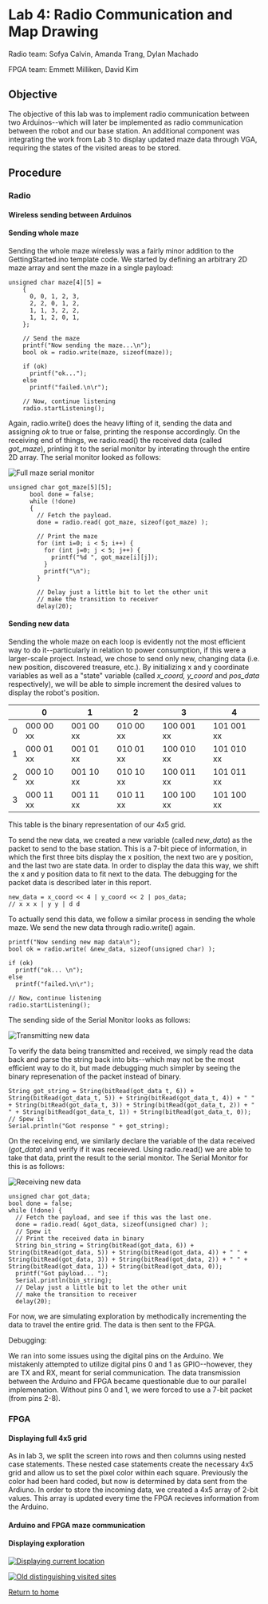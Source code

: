 # Lab 4: Radio Communication and Map Drawing
Radio team: Sofya Calvin, Amanda Trang, Dylan Machado

FPGA team: Emmett Milliken, David Kim

## Objective 
The objective of this lab was to implement radio communication between two Arduinos--which will later be implemented as radio communication between the robot and our base station. An additional component was integrating the work from Lab 3 to display updated maze data through VGA, requiring the states of the visited areas to be stored.

## Procedure

### Radio

#### Wireless sending between Arduinos

#### Sending whole maze
Sending the whole maze wirelessly was a fairly minor addition to the GettingStarted.ino template code. We started by defining an arbitrary 2D maze array and sent the maze in a single payload:

```
unsigned char maze[4][5] =
    {
      0, 0, 1, 2, 3,
      2, 2, 0, 1, 2,
      1, 1, 3, 2, 2,
      1, 1, 2, 0, 1,
    };

    // Send the maze
    printf("Now sending the maze...\n");
    bool ok = radio.write(maze, sizeof(maze));
    
    if (ok)
      printf("ok...");
    else
      printf("failed.\n\r");
    
    // Now, continue listening
    radio.startListening();
```

Again, radio.write() does the heavy lifting of it, sending the data and assigning *ok* to true or false, printing the response accordingly. On the receiving end of things, we radio.read() the received data (called *got_maze*), printing it to the serial monitor by interating through the entire 2D array. The serial monitor looked as follows:

![Full maze serial monitor](../images/lab4/full_maze.png)


```
unsigned char got_maze[5][5];
      bool done = false;
      while (!done)
      {
        // Fetch the payload.
        done = radio.read( got_maze, sizeof(got_maze) );
      
        // Print the maze
        for (int i=0; i < 5; i++) {
          for (int j=0; j < 5; j++) {
            printf("%d ", got_maze[i][j]);
          }
          printf("\n");
        }
      
        // Delay just a little bit to let the other unit
        // make the transition to receiver
        delay(20);
```        

#### Sending new data
Sending the whole maze on each loop is evidently not the most efficient way to do it--particularly in relation to power consumption, if this were a larger-scale project. Instead, we chose to send only new, changing data (i.e. new position, discovered treasure, etc.). By initializing x and y coordinate variables as well as a "state" variable (called *x_coord, y_coord* and *pos_data* respectively), we will be able to simple increment the desired values to display the robot's position.

|   | 0          | 1          | 2          | 3          | 4          |
|---|------------|------------|------------|------------|------------|
| 0 | 000 00 xx | 001 00 xx | 010 00 xx | 100 001 xx | 101 001 xx |
| 1 | 000 01 xx | 001 01 xx | 010 01 xx | 100 010 xx | 101 010 xx |
| 2 | 000 10 xx | 001 10 xx | 010 10 xx | 100 011 xx | 101 011 xx |
| 3 | 000 11 xx | 001 11 xx | 010 11 xx | 100 100 xx | 101 100 xx |

This table is the binary representation of our 4x5 grid. 

To send the new data, we created a new variable (called *new_data*) as the packet to send to the base station. This is a 7-bit piece of information, in which the first three bits display the x position, the next two are y position, and the last two are state data. In order to display the data this way, we shift the x and y position data to fit next to the data. The debugging for the packet data is described later in this report.

```
new_data = x_coord << 4 | y_coord << 2 | pos_data;
// x x x | y y | d d
```

To actually send this data, we follow a similar process in sending the whole maze. We send the new data through radio.write() again. 

```
printf("Now sending new map data\n");
bool ok = radio.write( &new_data, sizeof(unsigned char) );

if (ok)
  printf("ok... \n");
else
  printf("failed.\n\r");

// Now, continue listening
radio.startListening();
```

The sending side of the Serial Monitor looks as follows:

![Transmitting new data](../images/lab4/t_serial.png)

To verify the data being transmitted and received, we simply read the data back and parse the string back into bits--which may not be the most efficient way to do it, but made debugging much simpler by seeing the binary represenation of the packet instead of binary.

```
String got_string = String(bitRead(got_data_t, 6)) + String(bitRead(got_data_t, 5)) + String(bitRead(got_data_t, 4)) + " " + String(bitRead(got_data_t, 3)) + String(bitRead(got_data_t, 2)) + " " + String(bitRead(got_data_t, 1)) + String(bitRead(got_data_t, 0));
// Spew it
Serial.println("Got response " + got_string);
```

On the receiving end, we similarly declare the variable of the data received (*got_data*) and verify if it was receieved. Using radio.read() we are able to take that data, print the result to the serial monitor.  The Serial Monitor for this is as follows:

![Receiving new data](../images/lab4/r_serial.png)

```
unsigned char got_data;      
bool done = false;
while (!done) {
  // Fetch the payload, and see if this was the last one.
  done = radio.read( &got_data, sizeof(unsigned char) );
  // Spew it
  // Print the received data in binary
  String bin_string = String(bitRead(got_data, 6)) + String(bitRead(got_data, 5)) + String(bitRead(got_data, 4)) + " " + String(bitRead(got_data, 3)) + String(bitRead(got_data, 2)) + " " + String(bitRead(got_data, 1)) + String(bitRead(got_data, 0));
  printf("Got payload... ");
  Serial.println(bin_string);
  // Delay just a little bit to let the other unit
  // make the transition to receiver
  delay(20);
```

For now, we are simulating exploration by methodically incrementing the data to travel the entire grid. The data is then sent to the FPGA.

Debugging:

We ran into some issues using the digital pins on the Arduino. We mistakenly attempted to utilize digital pins 0 and 1 as GPIO--however, they are TX and RX, meant for serial communication. The data transmission between the Arduino and FPGA became questionable due to our parallel implemenation. Without pins 0 and 1, we were forced to use a 7-bit packet (from pins 2-8). 

### FPGA

#### Displaying full 4x5 grid
As in lab 3, we split the screen into rows and then columns using nested case statements. These nested case statements create the necessary 4x5 grid and allow us to set the pixel color within each square. Previously the color had been hard coded, but now is determined by data sent from the Ardiuno.
In order to store the incoming data, we created a 4x5 array of 2-bit values. This array is updated every time the FPGA recieves information from the Arduino. 

#### Arduino and FPGA maze communication

#### Displaying exploration

[![Displaying current location](http://img.youtube.com/vi/QG6HxMM3Pq4/0.jpg)](http://www.youtube.com/watch?v=QG6HxMM3Pq4)

[![Old distinguishing visited sites](http://img.youtube.com/vi/UZrElPKMoSs/0.jpg)](http://www.youtube.com/watch?v=UZrElPKMoSs)

[Return to home](https://sofyacalvin.github.io/ece3400-group3/)
